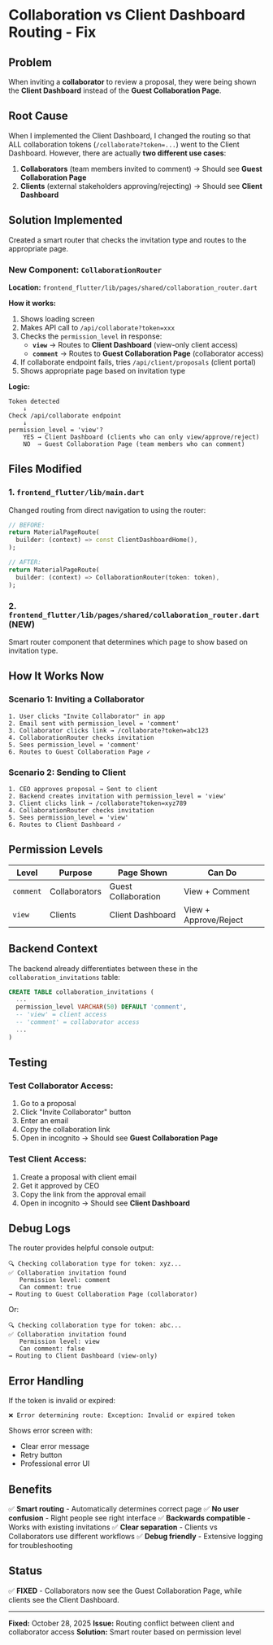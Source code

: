 # Collaboration vs Client Dashboard Routing - Fix

## Problem
When inviting a **collaborator** to review a proposal, they were being shown the **Client Dashboard** instead of the **Guest Collaboration Page**.

## Root Cause
When I implemented the Client Dashboard, I changed the routing so that ALL collaboration tokens (`/collaborate?token=...`) went to the Client Dashboard. However, there are actually **two different use cases**:

1. **Collaborators** (team members invited to comment) → Should see **Guest Collaboration Page**
2. **Clients** (external stakeholders approving/rejecting) → Should see **Client Dashboard**

## Solution Implemented

Created a smart router that checks the invitation type and routes to the appropriate page.

### New Component: `CollaborationRouter`

**Location:** `frontend_flutter/lib/pages/shared/collaboration_router.dart`

**How it works:**
1. Shows loading screen
2. Makes API call to `/api/collaborate?token=xxx`
3. Checks the `permission_level` in response:
   - **`view`** → Routes to **Client Dashboard** (view-only client access)
   - **`comment`** → Routes to **Guest Collaboration Page** (collaborator access)
4. If collaborate endpoint fails, tries `/api/client/proposals` (client portal)
5. Shows appropriate page based on invitation type

**Logic:**
```
Token detected
    ↓
Check /api/collaborate endpoint
    ↓
permission_level = 'view'? 
    YES → Client Dashboard (clients who can only view/approve/reject)
    NO  → Guest Collaboration Page (team members who can comment)
```

## Files Modified

### 1. `frontend_flutter/lib/main.dart`
Changed routing from direct navigation to using the router:
```dart
// BEFORE:
return MaterialPageRoute(
  builder: (context) => const ClientDashboardHome(),
);

// AFTER:
return MaterialPageRoute(
  builder: (context) => CollaborationRouter(token: token),
);
```

### 2. `frontend_flutter/lib/pages/shared/collaboration_router.dart` (NEW)
Smart router component that determines which page to show based on invitation type.

## How It Works Now

### Scenario 1: Inviting a Collaborator
```
1. User clicks "Invite Collaborator" in app
2. Email sent with permission_level = 'comment'
3. Collaborator clicks link → /collaborate?token=abc123
4. CollaborationRouter checks invitation
5. Sees permission_level = 'comment'
6. Routes to Guest Collaboration Page ✓
```

### Scenario 2: Sending to Client
```
1. CEO approves proposal → Sent to client
2. Backend creates invitation with permission_level = 'view'
3. Client clicks link → /collaborate?token=xyz789
4. CollaborationRouter checks invitation
5. Sees permission_level = 'view'
6. Routes to Client Dashboard ✓
```

## Permission Levels

| Level | Purpose | Page Shown | Can Do |
|-------|---------|------------|--------|
| `comment` | Collaborators | Guest Collaboration | View + Comment |
| `view` | Clients | Client Dashboard | View + Approve/Reject |

## Backend Context

The backend already differentiates between these in the `collaboration_invitations` table:

```sql
CREATE TABLE collaboration_invitations (
  ...
  permission_level VARCHAR(50) DEFAULT 'comment',
  -- 'view' = client access
  -- 'comment' = collaborator access
  ...
)
```

## Testing

### Test Collaborator Access:
1. Go to a proposal
2. Click "Invite Collaborator" button
3. Enter an email
4. Copy the collaboration link
5. Open in incognito → Should see **Guest Collaboration Page**

### Test Client Access:
1. Create a proposal with client email
2. Get it approved by CEO
3. Copy the link from the approval email
4. Open in incognito → Should see **Client Dashboard**

## Debug Logs

The router provides helpful console output:
```
🔍 Checking collaboration type for token: xyz...
✅ Collaboration invitation found
   Permission level: comment
   Can comment: true
→ Routing to Guest Collaboration Page (collaborator)
```

Or:
```
🔍 Checking collaboration type for token: abc...
✅ Collaboration invitation found
   Permission level: view
   Can comment: false
→ Routing to Client Dashboard (view-only)
```

## Error Handling

If the token is invalid or expired:
```
❌ Error determining route: Exception: Invalid or expired token
```

Shows error screen with:
- Clear error message
- Retry button
- Professional error UI

## Benefits

✅ **Smart routing** - Automatically determines correct page
✅ **No user confusion** - Right people see right interface
✅ **Backwards compatible** - Works with existing invitations
✅ **Clear separation** - Clients vs Collaborators use different workflows
✅ **Debug friendly** - Extensive logging for troubleshooting

## Status

✅ **FIXED** - Collaborators now see the Guest Collaboration Page, while clients see the Client Dashboard.

---

**Fixed:** October 28, 2025
**Issue:** Routing conflict between client and collaborator access
**Solution:** Smart router based on permission level

